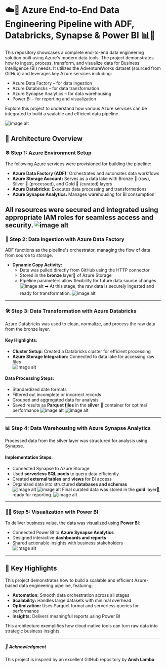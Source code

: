 # ☁️🔄 Azure End-to-End Data Engineering Pipeline with ADF, Databricks, Synapse & Power BI 📊🚀

This repository showcases a complete end-to-end data engineering solution built using Azure's modern data tools. The project demonstrates how to ingest, process, transform, and visualize data for Business Intelligence (BI) needs. It utilizes the AdventureWorks dataset (sourced from GitHub) and leverages key Azure services including:

- Azure Data Factory – for data ingestion
- Azure Databricks – for data transformation
- Azure Synapse Analytics – for data warehousing
- Power BI – for reporting and visualization


Explore this project to understand how various Azure services can be integrated to build a scalable and efficient data pipeline.

![image alt](https://github.com/MRUDULA007/Azure-Data-Engineering-Project/blob/660619a80438917e39271ce5e36016e880c9f58c/adw1.png)

## 🧠 Architecture Overview

### ⚙️ Step 1: Azure Environment Setup

The following Azure services were provisioned for building the pipeline:

- **Azure Data Factory (ADF):** Orchestrates and automates data workflows  
- **Azure Storage Account:** Serves as a data lake with Bronze 🥉 (raw), Silver 🥈 (processed), and Gold 🥇 (curated) layers  
- **Azure Databricks:** Executes data processing and transformations  
- **Azure Synapse Analytics:** Manages warehousing for BI consumption  

All resources were secured and integrated using appropriate **IAM roles** for seamless access and security.
![image alt](https://github.com/MRUDULA007/Azure-Data-Engineering-Project/blob/3b945fbf6d496b009ad2a7412ddd8f199f1f4501/azure%20environment%20.png)
---

### 🔄 Step 2: Data Ingestion with Azure Data Factory

ADF functions as the pipeline's orchestrator, managing the flow of data from source to storage.

- **Dynamic Copy Activity:**  
  - Data was pulled directly from GitHub using the HTTP connector  
  - Stored in the **bronze** layer🥉 of Azure Storage  
  - Pipeline parameters allow flexibility for future data source changes  
![image alt](https://github.com/MRUDULA007/Azure-Data-Engineering-Project/blob/3b945fbf6d496b009ad2a7412ddd8f199f1f4501/dynamic%20copy.png)
➡️ At this stage, the raw data is securely ingested and ready for transformation.
![image alt](https://github.com/MRUDULA007/Azure-Data-Engineering-Project/blob/3b945fbf6d496b009ad2a7412ddd8f199f1f4501/bronze%20containers%20data%20lake.png)
---

### 🛠️ Step 3: Data Transformation with Azure Databricks

Azure Databricks was used to clean, normalize, and process the raw data from the bronze layer.

#### Key Highlights:
- **Cluster Setup:** Created a Databricks cluster for efficient processing  
- **Azure Storage Integration:** Connected to data lake for accessing raw files  
![image alt](https://github.com/MRUDULA007/Azure-Data-Engineering-Project/blob/3b945fbf6d496b009ad2a7412ddd8f199f1f4501/adw%20databricks.png)

#### Data Processing Steps:
- Standardized date formats  
- Filtered out incomplete or incorrect records  
- Grouped and aggregated data for analysis  
- Saved results as **Parquet files** in the **silver** 🥈 container for optimal performance
![image alt](https://github.com/MRUDULA007/Azure-Data-Engineering-Project/blob/3b945fbf6d496b009ad2a7412ddd8f199f1f4501/db%20transformations.png)
![image alt](https://github.com/MRUDULA007/Azure-Data-Engineering-Project/blob/3b945fbf6d496b009ad2a7412ddd8f199f1f4501/silver%20containers%20datalake.png)
---

### 📊 Step 4: Data Warehousing with Azure Synapse Analytics

Processed data from the silver layer was structured for analysis using Synapse.

#### Implementation Steps:
- Connected Synapse to Azure Storage  
- Used **serverless SQL pools** to query data efficiently  
- Created **external tables** and **views** for BI access  
- Organized data into structured **databases and schemas**  
![image alt](https://github.com/MRUDULA007/Azure-Data-Engineering-Project/blob/3b945fbf6d496b009ad2a7412ddd8f199f1f4501/synapse1.png)
![image alt](https://github.com/MRUDULA007/Azure-Data-Engineering-Project/blob/3b945fbf6d496b009ad2a7412ddd8f199f1f4501/synapse2.png)
Final curated data was stored in the **gold** layer🥇, ready for reporting.
![image alt](https://github.com/MRUDULA007/Azure-Data-Engineering-Project/blob/3b945fbf6d496b009ad2a7412ddd8f199f1f4501/gold%20container%20datalake.png)
---

### 🕵️‍♂️ Step 5: Visualization with Power BI

To deliver business value, the data was visualized using **Power BI**:

- Connected Power BI to **Azure Synapse Analytics**  
- Designed interactive **dashboards and reports**  
- Shared actionable insights with business stakeholders  
![image alt](https://github.com/MRUDULA007/Azure-Data-Engineering-Project/blob/1a7bc6b1c8c38c50457844fee966477488fb3c22/pbi%201.png)
---

## 🌟 Key Highlights

This project demonstrates how to build a scalable and efficient Azure-based data engineering pipeline, featuring:

- **Automation:** Smooth data orchestration across all stages  
- **Scalability:** Handles large datasets with minimal overhead  
- **Optimization:** Uses Parquet format and serverless queries for performance  
- **Insights:** Delivers meaningful reports using Power BI  

This architecture exemplifies how cloud-native tools can turn raw data into strategic business insights.

---

##### 🎉 Acknowledgment
This project is inspired by an excellent GitHub repository by **Ansh Lamba**.  

